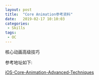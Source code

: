 ```yaml
---
layout: post
title:  "Core Animation参考资料"
date:   2019-02-17 10:10:03
categories:
 - Skills
tags:
 - OC
---
```




核心动画高级技巧

参考地址如下:


[iOS-Core-Animation-Advanced-Techniques](https://github.com/qunten/iOS-Core-Animation-Advanced-Techniques)

<!--more-->